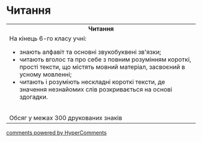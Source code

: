<div id="hypercomments_widget" class="js-hypercomments-widget invisible"></div>

# Читання

<table>
  <tr>
    <td align="center"><b>Читання</b></td>
  </tr>
<td style="vertical-align:top !important;">
На кінець 6-го класу учні:
<ul>
<li>знають алфавіт та основні звукобуквені зв'язки;</li>
<li>читають вголос та про себе з повним розумінням короткі, прості тексти, що містять мовний матеріал, засвоєний в усному мовленні;</li>
<li>читають і розуміють нескладні короткі тексти, де значення незнайомих слів розкривається на основі здогадки.</li>
</ul>
<br>
Обсяг у межах 300 друкованих знаків
</td>
</table>

<div class="js-hypercomments-container">
    <a href="http://hypercomments.com" class="hc-link" title="comments widget">comments powered by HyperComments</a>
</div>